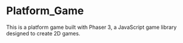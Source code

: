 # Platform_Game
This is a platform game built with Phaser 3, a JavaScript game library designed to create 2D games.
